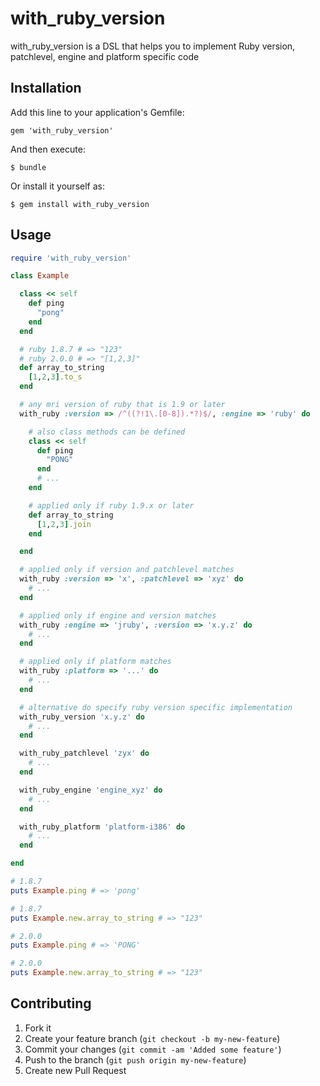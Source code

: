 # with_ruby_version

with_ruby_version is a DSL that helps you to implement Ruby version, patchlevel, engine and platform specific code

## Installation

Add this line to your application's Gemfile:

    gem 'with_ruby_version'

And then execute:

    $ bundle

Or install it yourself as:

    $ gem install with_ruby_version

## Usage

```ruby
require 'with_ruby_version'

class Example

  class << self
    def ping
      "pong"
    end
  end

  # ruby 1.8.7 # => "123"
  # ruby 2.0.0 # => "[1,2,3]"
  def array_to_string
    [1,2,3].to_s
  end

  # any mri version of ruby that is 1.9 or later
  with_ruby :version => /^((?!1\.[0-8]).*?)$/, :engine => 'ruby' do

    # also class methods can be defined
    class << self
      def ping
        "PONG"
      end
      # ...
    end

    # applied only if ruby 1.9.x or later
    def array_to_string
      [1,2,3].join
    end

  end

  # applied only if version and patchlevel matches
  with_ruby :version => 'x', :patchlevel => 'xyz' do
    # ...
  end

  # applied only if engine and version matches
  with_ruby :engine => 'jruby', :version => 'x.y.z' do
    # ...
  end

  # applied only if platform matches
  with_ruby :platform => '...' do
    # ...
  end

  # alternative do specify ruby version specific implementation
  with_ruby_version 'x.y.z' do 
    # ...
  end

  with_ruby_patchlevel 'zyx' do 
    # ...
  end

  with_ruby_engine 'engine_xyz' do
    # ...
  end

  with_ruby_platform 'platform-i386' do
    # ...
  end

end

# 1.8.7
puts Example.ping # => 'pong'

# 1.8.7
puts Example.new.array_to_string # => "123"

# 2.0.0
puts Example.ping # => 'PONG'

# 2.0.0
puts Example.new.array_to_string # => "123"
```

## Contributing

1. Fork it
2. Create your feature branch (`git checkout -b my-new-feature`)
3. Commit your changes (`git commit -am 'Added some feature'`)
4. Push to the branch (`git push origin my-new-feature`)
5. Create new Pull Request
